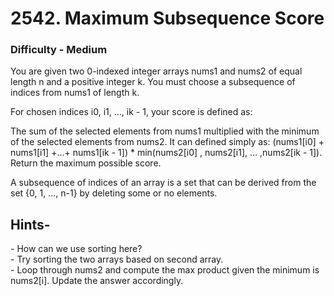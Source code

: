 # 2542. Maximum Subsequence Score 

<h3>Difficulty - Medium</h3>
You are given two 0-indexed integer arrays nums1 and nums2 of equal length n and a positive integer k. You must choose a subsequence of indices from nums1 of length k.

For chosen indices i0, i1, ..., ik - 1, your score is defined as:

The sum of the selected elements from nums1 multiplied with the minimum of the selected elements from nums2.
It can defined simply as: (nums1[i0] + nums1[i1] +...+ nums1[ik - 1]) * min(nums2[i0] , nums2[i1], ... ,nums2[ik - 1]).
Return the maximum possible score.

A subsequence of indices of an array is a set that can be derived from the set {0, 1, ..., n-1} by deleting some or no elements.

<h2>Hints-</h2>
  - How can we use sorting here?
  <br>
  - Try sorting the two arrays based on second array.
  <br>
  - Loop through nums2 and compute the max product given the minimum is nums2[i]. Update the answer accordingly.
